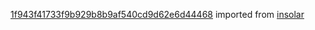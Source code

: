 [1f943f41733f9b929b8b9af540cd9d62e6d44468](https://github.com/insolar/insolar/commit/1f943f41733f9b929b8b9af540cd9d62e6d44468) imported from [insolar](https://github.com/insolar/insolar)
